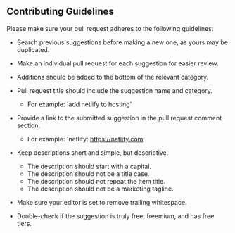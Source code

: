## Contributing Guidelines

Please make sure your pull request adheres to the following guidelines:

-  Search previous suggestions before making a new one, as yours may be duplicated.
-  Make an individual pull request for each suggestion for easier review.
-  Additions should be added to the bottom of the relevant category.
-  Pull request title should include the suggestion name and category.

   -  For example: 'add netlify to hosting'

-  Provide a link to the submitted suggestion in the pull request comment section.

   -  For example: 'netlify: https://netlify.com'

-  Keep descriptions short and simple, but descriptive.
   -  The description should start with a capital.
   -  The description should not be a title case.
   -  The description should not repeat the item title.
   -  The description should not be a marketing tagline.
-  Make sure your editor is set to remove trailing whitespace.
-  Double-check if the suggestion is truly free, freemium, and has free tiers.

